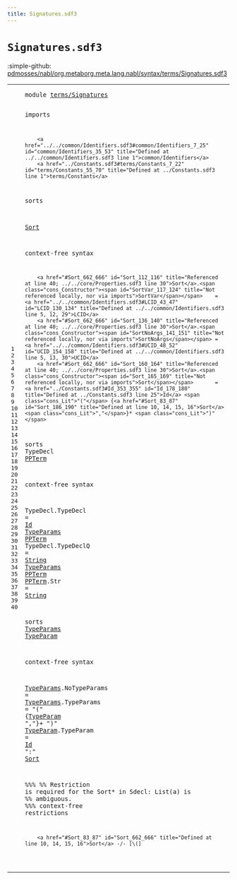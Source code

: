 ```yaml
---
title: Signatures.sdf3
---
```


# `Signatures.sdf3`

:simple-github: [pdmosses/nabl/org.metaborg.meta.lang.nabl/syntax/terms/Signatures.sdf3]

[pdmosses/nabl/org.metaborg.meta.lang.nabl/syntax/terms/Signatures.sdf3]: https://github.com/pdmosses/nabl/blob/master/org.metaborg.meta.lang.nabl/syntax/terms/Signatures.sdf3 "The source file on GitHub"

<div class="sdf3"><table class="highlighttable"><tbody><tr><td class="linenos"><div class="linenodiv"><pre><span></span>1
2
3
4
5
6
7
8
9
10
11
12
13
14
15
16
17
18
19
20
21
22
23
24
25
26
27
28
29
30
31
32
33
34
35
36
37
38
39
40
</pre></div></td>
<td class="code"><pre><code><span class="keyword">module</span> <a href="../../core/Properties.sdf3#terms/Signatures_56_72" id="terms/Signatures_7_23" title="Referenced at ../../core/Properties.sdf3 line 6">terms/Signatures</a>

<span class="keyword">imports</span>

        <a href="../../common/Identifiers.sdf3#common/Identifiers_7_25" id="common/Identifiers_35_53" title="Defined at ../../common/Identifiers.sdf3 line 1">common/Identifiers</a>
        <a href="../Constants.sdf3#terms/Constants_7_22" id="terms/Constants_55_70" title="Defined at ../Constants.sdf3 line 1">terms/Constants</a>
        
<span class="keyword">sorts</span> 

  <a href="#Sort_662_666" id="Sort_83_87" title="Referenced at line 40; ../../core/Properties.sdf3 line 30">Sort</a>

<span class="keyword">context-free syntax</span>
        
        <a href="#Sort_662_666" id="Sort_112_116" title="Referenced at line 40; ../../core/Properties.sdf3 line 30">Sort</a>.<span class="cons_Constructor"><span id="SortVar_117_124" title="Not referenced locally, nor via imports">SortVar</span></span>    = <a href="../../common/Identifiers.sdf3#LCID_43_47" id="LCID_130_134" title="Defined at ../../common/Identifiers.sdf3 line 5, 12, 29">LCID</a>
        <a href="#Sort_662_666" id="Sort_136_140" title="Referenced at line 40; ../../core/Properties.sdf3 line 30">Sort</a>.<span class="cons_Constructor"><span id="SortNoArgs_141_151" title="Not referenced locally, nor via imports">SortNoArgs</span></span> = <a href="../../common/Identifiers.sdf3#UCID_48_52" id="UCID_154_158" title="Defined at ../../common/Identifiers.sdf3 line 5, 13, 30">UCID</a>
        <a href="#Sort_662_666" id="Sort_160_164" title="Referenced at line 40; ../../core/Properties.sdf3 line 30">Sort</a>.<span class="cons_Constructor"><span id="Sort_165_169" title="Not referenced locally, nor via imports">Sort</span></span>       = <a href="../Constants.sdf3#Id_353_355" id="Id_178_180" title="Defined at ../Constants.sdf3 line 25">Id</a> <span class="cons_Lit">"("</span> {<a href="#Sort_83_87" id="Sort_186_190" title="Defined at line 10, 14, 15, 16">Sort</a> <span class="cons_Lit">","</span>}* <span class="cons_Lit">")"</span>

<span class="keyword">sorts</span> <span id="TypeDecl_208_216" title="Not referenced locally, nor via imports">TypeDecl</span> <a href="#PPTerm_335_341" id="PPTerm_217_223" title="Referenced at line 23">PPTerm</a>

<span class="keyword">context-free syntax</span>

  <span id="TypeDecl_248_256" title="Not referenced locally, nor via imports">TypeDecl</span>.<span class="cons_Constructor"><span id="TypeDecl_257_265" title="Not referenced locally, nor via imports">TypeDecl</span></span>  = <a href="../Constants.sdf3#Id_353_355" id="Id_269_271" title="Defined at ../Constants.sdf3 line 25">Id</a>     <a href="#TypeParams_381_391" id="TypeParams_276_286" title="Defined at line 26, 30, 31">TypeParams</a> <a href="#PPTerm_217_223" id="PPTerm_287_293" title="Defined at line 18, 24">PPTerm</a>
  <span id="TypeDecl_296_304" title="Not referenced locally, nor via imports">TypeDecl</span>.<span class="cons_Constructor"><span id="TypeDeclQ_305_314" title="Not referenced locally, nor via imports">TypeDeclQ</span></span> = <a href="../Constants.sdf3#String_43_49" id="String_317_323" title="Defined at ../Constants.sdf3 line 5, 11">String</a> <a href="#TypeParams_381_391" id="TypeParams_324_334" title="Defined at line 26, 30, 31">TypeParams</a> <a href="#PPTerm_217_223" id="PPTerm_335_341" title="Defined at line 18, 24">PPTerm</a>
  <a href="#PPTerm_335_341" id="PPTerm_344_350" title="Referenced at line 23">PPTerm</a>.<span class="cons_Constructor"><span id="Str_351_354" title="Not referenced locally, nor via imports">Str</span></span>         = <a href="../Constants.sdf3#String_43_49" id="String_365_371" title="Defined at ../Constants.sdf3 line 5, 11">String</a>
  
<span class="keyword">sorts</span> <a href="#TypeParams_324_334" id="TypeParams_381_391" title="Referenced at line 23">TypeParams</a> <a href="#TypeParam_487_496" id="TypeParam_392_401" title="Referenced at line 31">TypeParam</a> 

<span class="keyword">context-free syntax</span>
        
  <a href="#TypeParams_324_334" id="TypeParams_428_438" title="Referenced at line 23">TypeParams</a>.<span class="cons_Constructor"><span id="NoTypeParams_439_451" title="Not referenced locally, nor via imports">NoTypeParams</span></span> =
  <a href="#TypeParams_324_334" id="TypeParams_456_466" title="Referenced at line 23">TypeParams</a>.<span class="cons_Constructor"><span id="TypeParams_467_477" title="Not referenced locally, nor via imports">TypeParams</span></span>   = <span class="cons_Lit">"("</span> {<a href="#TypeParam_392_401" id="TypeParam_487_496" title="Defined at line 26, 32">TypeParam</a> <span class="cons_Lit">","</span>}+ <span class="cons_Lit">")"</span>
  <a href="#TypeParam_487_496" id="TypeParam_509_518" title="Referenced at line 31">TypeParam</a>.<span class="cons_Constructor"><span id="TypeParam_519_528" title="Not referenced locally, nor via imports">TypeParam</span></span>     = <a href="../Constants.sdf3#Id_353_355" id="Id_535_537" title="Defined at ../Constants.sdf3 line 25">Id</a> <span class="cons_Lit">":"</span> <a href="#Sort_83_87" id="Sort_542_546" title="Defined at line 10, 14, 15, 16">Sort</a>
  
<span class="layout">%%%</span>
<span class="layout">%% Restriction is required for the Sort* in Sdecl: List(a) is</span>
<span class="layout">%% ambiguous.</span>
<span class="layout">%%%</span>
<span class="keyword">context-free restrictions</span>

        <a href="#Sort_83_87" id="Sort_662_666" title="Defined at line 10, 14, 15, 16">Sort</a> -/- [\(]

</code></pre></td></tr></tbody></table></div>
